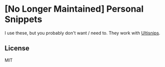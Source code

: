 # [No Longer Maintained] Personal Snippets

I use these, but you probably don't want / need to. They work with [Ultisnips](https://github.com/SirVer/ultisnips).

## License

MIT
